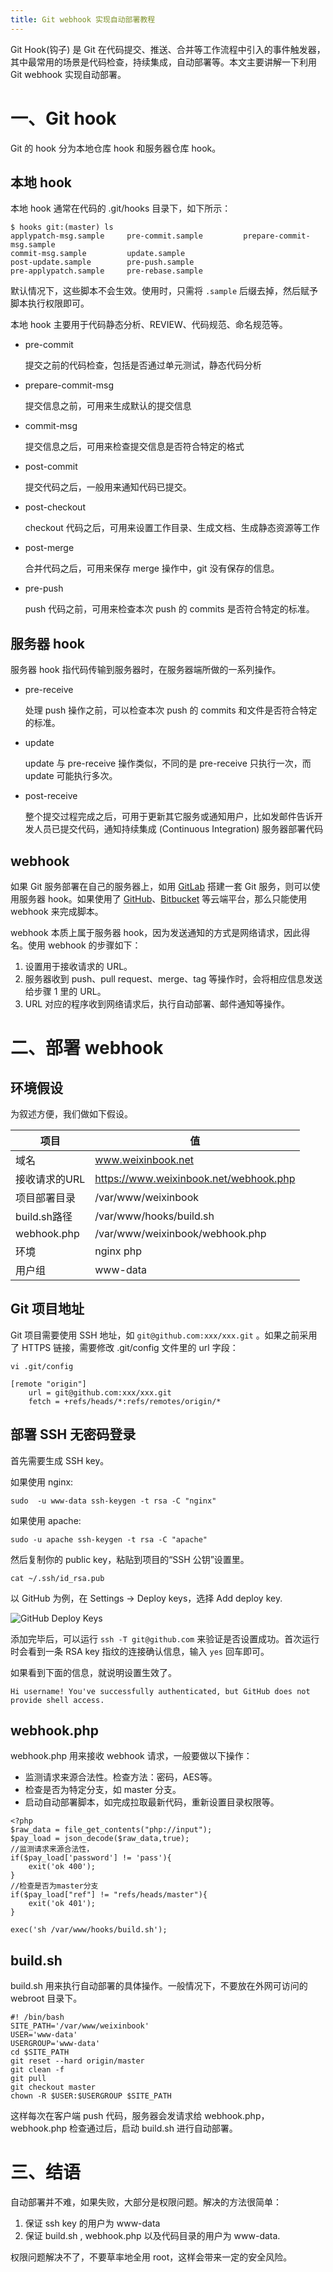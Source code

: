 ```yaml
---
title: Git webhook 实现自动部署教程
---
```


Git Hook(钩子) 是 Git 在代码提交、推送、合并等工作流程中引入的事件触发器，其中最常用的场景是代码检查，持续集成，自动部署等。本文主要讲解一下利用 Git webhook 实现自动部署。

一、Git hook
==========

Git 的 hook 分为本地仓库 hook 和服务器仓库 hook。

本地 hook
-------

本地 hook 通常在代码的 .git/hooks 目录下，如下所示：

```
$ hooks git:(master) ls
applypatch-msg.sample     pre-commit.sample         prepare-commit-msg.sample
commit-msg.sample         update.sample
post-update.sample        pre-push.sample
pre-applypatch.sample     pre-rebase.sample 
```

默认情况下，这些脚本不会生效。使用时，只需将 `.sample` 后缀去掉，然后赋予脚本执行权限即可。

本地 hook 主要用于代码静态分析、REVIEW、代码规范、命名规范等。

*   pre-commit
    
    提交之前的代码检查，包括是否通过单元测试，静态代码分析
    
*   prepare-commit-msg
    
    提交信息之前，可用来生成默认的提交信息
    
*   commit-msg
    
    提交信息之后，可用来检查提交信息是否符合特定的格式
    
*   post-commit
    
    提交代码之后，一般用来通知代码已提交。
    
*   post-checkout
    
    checkout 代码之后，可用来设置工作目录、生成文档、生成静态资源等工作
    
*   post-merge
    
    合并代码之后，可用来保存 merge 操作中，git 没有保存的信息。
    
*   pre-push
    
    push 代码之前，可用来检查本次 push 的 commits 是否符合特定的标准。
    

服务器 hook
--------

服务器 hook 指代码传输到服务器时，在服务器端所做的一系列操作。

*   pre-receive
    
    处理 push 操作之前，可以检查本次 push 的 commits 和文件是否符合特定的标准。
    
*   update
    
    update 与 pre-receive 操作类似，不同的是 pre-receive 只执行一次，而 update 可能执行多次。
    
*   post-receive
    
    整个提交过程完成之后，可用于更新其它服务或通知用户，比如发邮件告诉开发人员已提交代码，通知持续集成 (Continuous Integration) 服务器部署代码
    

webhook
-------

如果 Git 服务部署在自己的服务器上，如用 [GitLab](https://about.gitlab.com/) 搭建一套 Git 服务，则可以使用服务器 hook。如果使用了 [GitHub](https://github.com/)、[Bitbucket](https://bitbucket.org/) 等云端平台，那么只能使用 webhook 来完成脚本。

webhook 本质上属于服务器 hook，因为发送通知的方式是网络请求，因此得名。使用 webhook 的步骤如下：

1.  设置用于接收请求的 URL。
2.  服务器收到 push、pull request、merge、tag 等操作时，会将相应信息发送给步骤 1 里的 URL。
3.  URL 对应的程序收到网络请求后，执行自动部署、邮件通知等操作。

二、部署 webhook
============

环境假设
----

为叙述方便，我们做如下假设。

| 项目 | 值 |
| --- | --- |
| 域名 | www.weixinbook.net |
| 接收请求的URL | https://www.weixinbook.net/webhook.php |
| 项目部署目录 | /var/www/weixinbook |
| build.sh路径 | /var/www/hooks/build.sh |
| webhook.php | /var/www/weixinbook/webhook.php |
| 环境 | nginx php |
| 用户组 | www-data |

Git 项目地址
--------

Git 项目需要使用 SSH 地址，如 `git@github.com:xxx/xxx.git` 。如果之前采用了 HTTPS 链接，需要修改 .git/config 文件里的 url 字段：

```
vi .git/config

[remote "origin"]
    url = git@github.com:xxx/xxx.git
    fetch = +refs/heads/*:refs/remotes/origin/* 
```

部署 SSH 无密码登录
------------

首先需要生成 SSH key。

如果使用 nginx:

```
sudo  -u www-data ssh-keygen -t rsa -C "nginx" 
```

如果使用 apache:

```
sudo -u apache ssh-keygen -t rsa -C "apache" 
```

然后复制你的 public key，粘贴到项目的“SSH 公钥”设置里。

```
cat ~/.ssh/id_rsa.pub 
```

以 GitHub 为例，在 Settings -> Deploy keys，选择 Add deploy key.

![GitHub Deploy Keys](/images/2017/github_deploy_keys.png)

添加完毕后，可以运行 `ssh -T git@github.com` 来验证是否设置成功。首次运行时会看到一条 RSA key 指纹的连接确认信息，输入 `yes` 回车即可。

如果看到下面的信息，就说明设置生效了。

```
Hi username! You've successfully authenticated, but GitHub does not
provide shell access. 
```

webhook.php
-----------

webhook.php 用来接收 webhook 请求，一般要做以下操作：

*   监测请求来源合法性。检查方法：密码，AES等。
*   检查是否为特定分支，如 master 分支。
*   启动自动部署脚本，如完成拉取最新代码，重新设置目录权限等。

```
<?php
$raw_data = file_get_contents("php://input");
$pay_load = json_decode($raw_data,true);
//监测请求来源合法性，
if($pay_load['password'] != 'pass'){
    exit('ok 400');
}
//检查是否为master分支
if($pay_load["ref"] != "refs/heads/master"){
    exit('ok 401');
}

exec('sh /var/www/hooks/build.sh'); 
```

build.sh
--------

build.sh 用来执行自动部署的具体操作。一般情况下，不要放在外网可访问的 webroot 目录下。

```
#! /bin/bash
SITE_PATH='/var/www/weixinbook'
USER='www-data'
USERGROUP='www-data'
cd $SITE_PATH
git reset --hard origin/master
git clean -f
git pull
git checkout master
chown -R $USER:$USERGROUP $SITE_PATH 
```

这样每次在客户端 push 代码，服务器会发请求给 webhook.php，webhook.php 检查通过后，启动 build.sh 进行自动部署。

三、结语
====

自动部署并不难，如果失败，大部分是权限问题。解决的方法很简单：

1.  保证 ssh key 的用户为 www-data
2.  保证 build.sh , webhook.php 以及代码目录的用户为 www-data.

权限问题解决不了，不要草率地全用 root，这样会带来一定的安全风险。
